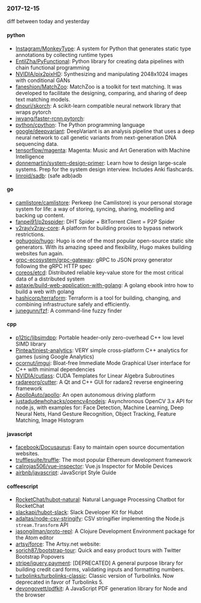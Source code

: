 ### 2017-12-15
diff between today and yesterday

#### python
* [Instagram/MonkeyType](https://github.com/Instagram/MonkeyType): A system for Python that generates static type annotations by collecting runtime types
* [EntilZha/PyFunctional](https://github.com/EntilZha/PyFunctional): Python library for creating data pipelines with chain functional programming
* [NVIDIA/pix2pixHD](https://github.com/NVIDIA/pix2pixHD): Synthesizing and manipulating 2048x1024 images with conditional GANs
* [faneshion/MatchZoo](https://github.com/faneshion/MatchZoo): MatchZoo is a toolkit for text matching. It was developed to facilitate the designing, comparing, and sharing of deep text matching models.
* [dnouri/skorch](https://github.com/dnouri/skorch): A scikit-learn compatible neural network library that wraps pytorch
* [jwyang/faster-rcnn.pytorch](https://github.com/jwyang/faster-rcnn.pytorch): 
* [python/cpython](https://github.com/python/cpython): The Python programming language
* [google/deepvariant](https://github.com/google/deepvariant): DeepVariant is an analysis pipeline that uses a deep neural network to call genetic variants from next-generation DNA sequencing data.
* [tensorflow/magenta](https://github.com/tensorflow/magenta): Magenta: Music and Art Generation with Machine Intelligence
* [donnemartin/system-design-primer](https://github.com/donnemartin/system-design-primer): Learn how to design large-scale systems. Prep for the system design interview. Includes Anki flashcards.
* [linroid/sadb](https://github.com/linroid/sadb): (safe adb)adb

#### go
* [camlistore/camlistore](https://github.com/camlistore/camlistore): Perkeep (ne Camlistore) is your personal storage system for life: a way of storing, syncing, sharing, modelling and backing up content.
* [fanpei91/p2pspider](https://github.com/fanpei91/p2pspider): DHT Spider + BitTorrent Client = P2P Spider
* [v2ray/v2ray-core](https://github.com/v2ray/v2ray-core): A platform for building proxies to bypass network restrictions.
* [gohugoio/hugo](https://github.com/gohugoio/hugo): Hugo is one of the most popular open-source static site generators. With its amazing speed and flexibility, Hugo makes building websites fun again.
* [grpc-ecosystem/grpc-gateway](https://github.com/grpc-ecosystem/grpc-gateway): gRPC to JSON proxy generator following the gRPC HTTP spec
* [coreos/etcd](https://github.com/coreos/etcd): Distributed reliable key-value store for the most critical data of a distributed system
* [astaxie/build-web-application-with-golang](https://github.com/astaxie/build-web-application-with-golang): A golang ebook intro how to build a web with golang
* [hashicorp/terraform](https://github.com/hashicorp/terraform): Terraform is a tool for building, changing, and combining infrastructure safely and efficiently.
* [junegunn/fzf](https://github.com/junegunn/fzf):  A command-line fuzzy finder

#### cpp
* [p12tic/libsimdpp](https://github.com/p12tic/libsimdpp): Portable header-only zero-overhead C++ low level SIMD library
* [Pintea/tiniest-analytics](https://github.com/Pintea/tiniest-analytics): VERY simple cross-platform C++ analytics for games (using Google Analytics)
* [ocornut/imgui](https://github.com/ocornut/imgui): Bloat-free Immediate Mode Graphical User interface for C++ with minimal dependencies
* [NVIDIA/cutlass](https://github.com/NVIDIA/cutlass): CUDA Templates for Linear Algebra Subroutines
* [radareorg/cutter](https://github.com/radareorg/cutter): A Qt and C++ GUI for radare2 reverse engineering framework
* [ApolloAuto/apollo](https://github.com/ApolloAuto/apollo): An open autonomous driving platform
* [justadudewhohacks/opencv4nodejs](https://github.com/justadudewhohacks/opencv4nodejs): Asynchronous OpenCV 3.x API for node.js, with examples for: Face Detection, Machine Learning, Deep Neural Nets, Hand Gesture Recognition, Object Tracking, Feature Matching, Image Histogram

#### javascript
* [facebook/Docusaurus](https://github.com/facebook/Docusaurus): Easy to maintain open source documentation websites.
* [trufflesuite/truffle](https://github.com/trufflesuite/truffle): The most popular Ethereum development framework
* [calirojas506/vue-inspector](https://github.com/calirojas506/vue-inspector): Vue.js Inspector for Mobile Devices
* [airbnb/javascript](https://github.com/airbnb/javascript): JavaScript Style Guide

#### coffeescript
* [RocketChat/hubot-natural](https://github.com/RocketChat/hubot-natural): Natural Language Processing Chatbot for RocketChat
* [slackapi/hubot-slack](https://github.com/slackapi/hubot-slack): Slack Developer Kit for Hubot
* [adaltas/node-csv-stringify](https://github.com/adaltas/node-csv-stringify): CSV stringifier implementing the Node.js `stream.Transform` API
* [jasongilman/proto-repl](https://github.com/jasongilman/proto-repl): A Clojure Development Environment package for the Atom editor
* [artsy/force](https://github.com/artsy/force): The Artsy.net website:
* [sorich87/bootstrap-tour](https://github.com/sorich87/bootstrap-tour): Quick and easy product tours with Twitter Bootstrap Popovers
* [stripe/jquery.payment](https://github.com/stripe/jquery.payment): [DEPRECATED] A general purpose library for building credit card forms, validating inputs and formatting numbers.
* [turbolinks/turbolinks-classic](https://github.com/turbolinks/turbolinks-classic): Classic version of Turbolinks. Now deprecated in favor of Turbolinks 5.
* [devongovett/pdfkit](https://github.com/devongovett/pdfkit): A JavaScript PDF generation library for Node and the browser
